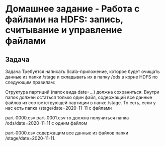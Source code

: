 # Домашнее задание - Работа с файлами на HDFS: запись, считывание и управление файлами

## Задача


Задача
Требуется написать Scala-приложение, которое будет очищать данные из папки /stage и складывать их в папку /ods в корне HDFS по следующим правилам:

Структура партиций (папок вида date=...) должна сохраниться.
Внутри папок должен остаться только один файл, содержащий все данные файлов из соответствующей партиции в папке /stage.
То есть, если у нас есть папка /stage/date=2020-11-11 с файлами

part-0000.csv
part-0001.csv
то должна получиться папка /ods/date=2020-11-11 с одним файлом

part-0000.csv
содержащим все данные из файлов папки /stage/date=2020-11-11.
